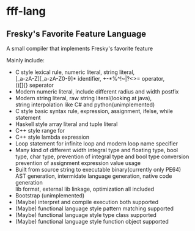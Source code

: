 # fff-lang

## Fresky's Favorite Feature Language

A small compiler that implements Fresky's favorite feature

Mainly include:

   - C style lexical rule, numeric literal, string literal,  
     [_a-zA-Z][_a-zA-Z0-9]* identifier, +-*\%^!~|?<>= operator,  
     ()[]{} seperator
   - Modern numeric literal, include different radius and width postfix
   - Modern string literal, raw string literal(looking at java),  
     string interpolation like C# and python(unimplemented)
   - C style basic syntax rule, expression, assignment, ifelse, while  
     statement
   - Haskell style array literal and tuple literal
   - C++ style range for
   - C++ style lambda expression
   - Loop statement for infinite loop and modern loop name specifier
   - Many kind of different width integral type and floating type, bool  
     type, char type, prevention of integral type and bool type conversion  
     prevention of assignment expression value usage
   - Built from source string to executable binary(currently only PE64)  
     AST generation, intermidate language generation, native code generation  
     lib format, external lib linkage, optimization all included
   - Bootstrap (unimplemented)
   - (Maybe) interpret and compile execution both supported
   - (Maybe) functional language style pattern matching supported
   - (Maybe) functional language style type class supported
   - (Maybe) functional language style function object supported
